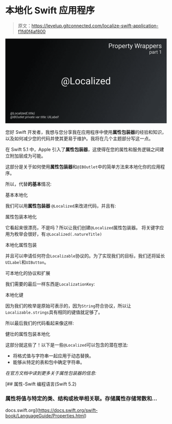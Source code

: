 # 本地化 Swift 应用程序

> 原文：<https://levelup.gitconnected.com/localize-swift-application-f1fd0f4af800>

![](img/5deabc1a1f71821896869f7cfad4c5cc.png)

您好 Swift 开发者，我想与您分享我在应用程序中使用**属性包装器**的经验和知识，以及如何减少您的代码并使其更易于维护。我将在几个主题部分写这一点。

在 Swift 5.1 中，Apple 引入了**属性包装器**，这使得在您的属性和服务逻辑之间建立附加层成为可能。

这部分是关于如何使用**属性包装器**和`@IBOutlet`中的简单方法来本地化你的应用程序。

所以，代替**的基本**情况:

基本本地化

我们可以用**属性包装器** `@Localized`来改进代码，并且有:

属性包装本地化

它看起来很漂亮，不是吗？所以让我们创建`@Localized`属性包装器。
将关键字应用为枚举会很好，有:`@Localized(.natureTitle)`

本地化属性包装

并且可以申请任何符合`Localizable`协议的。为了实现我们的目标，我们还将延长`UILabel`和`UIButton`。

可本地化的协议和扩展

我们需要的最后一样东西是`LocalizationKey`:

本地化键

因为我们的枚举是原始可表示的，因为`String`符合协议，所以让`Localizable.strings`具有相同的键值就足够了。

所以最后我们的代码看起来像这样:

健壮的属性包装本地化

这部分就这些了！以下是一些`@Localized`可以包含的潜在想法:

*   将格式值与字符串一起应用于动态替换。
*   能够从特定的表和包中确定字符串。

*在官方文档中读到更多关于属性包装器的信息:*

[](https://docs.swift.org/swift-book/LanguageGuide/Properties.html) [## 属性-Swift 编程语言(Swift 5.2)

### 属性将值与特定的类、结构或枚举相关联。存储属性存储常数和…

docs.swift.org](https://docs.swift.org/swift-book/LanguageGuide/Properties.html)